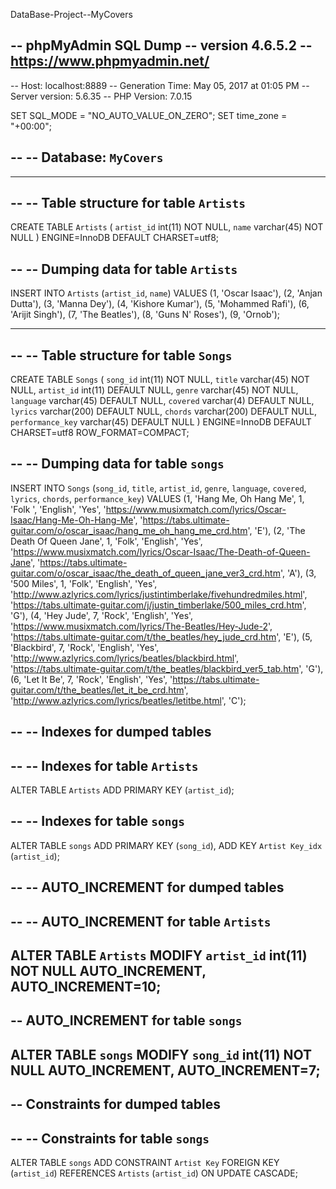 DataBase-Project--MyCovers

-- phpMyAdmin SQL Dump
-- version 4.6.5.2
-- https://www.phpmyadmin.net/
--
-- Host: localhost:8889
-- Generation Time: May 05, 2017 at 01:05 PM
-- Server version: 5.6.35
-- PHP Version: 7.0.15

SET SQL_MODE = "NO_AUTO_VALUE_ON_ZERO";
SET time_zone = "+00:00";

--
-- Database: `MyCovers`
--

-- --------------------------------------------------------

--
-- Table structure for table `Artists`
--

CREATE TABLE `Artists` (
  `artist_id` int(11) NOT NULL,
  `name` varchar(45) NOT NULL
) ENGINE=InnoDB DEFAULT CHARSET=utf8;

--
-- Dumping data for table `Artists`
--

INSERT INTO `Artists` (`artist_id`, `name`) VALUES
(1, 'Oscar Isaac'),
(2, 'Anjan Dutta'),
(3, 'Manna Dey'),
(4, 'Kishore Kumar'),
(5, 'Mohammed Rafi'),
(6, 'Arijit Singh'),
(7, 'The Beatles'),
(8, 'Guns N\' Roses'),
(9, 'Ornob');

-- --------------------------------------------------------

--
-- Table structure for table `Songs`
--

CREATE TABLE `Songs` (
  `song_id` int(11) NOT NULL,
  `title` varchar(45) NOT NULL,
  `artist_id` int(11) DEFAULT NULL,
  `genre` varchar(45) NOT NULL,
  `language` varchar(45) DEFAULT NULL,
  `covered` varchar(4) DEFAULT NULL,
  `lyrics` varchar(200) DEFAULT NULL,
  `chords` varchar(200) DEFAULT NULL,
  `performance_key` varchar(45) DEFAULT NULL
) ENGINE=InnoDB DEFAULT CHARSET=utf8 ROW_FORMAT=COMPACT;

--
-- Dumping data for table `songs`
--

INSERT INTO `Songs` (`song_id`, `title`, `artist_id`, `genre`, `language`, `covered`, `lyrics`, `chords`, `performance_key`) VALUES
(1, 'Hang Me, Oh Hang Me', 1, 'Folk ', 'English', 'Yes', 'https://www.musixmatch.com/lyrics/Oscar-Isaac/Hang-Me-Oh-Hang-Me', 'https://tabs.ultimate-guitar.com/o/oscar_isaac/hang_me_oh_hang_me_crd.htm', 'E'),
(2, 'The Death Of Queen Jane', 1, 'Folk', 'English', 'Yes', 'https://www.musixmatch.com/lyrics/Oscar-Isaac/The-Death-of-Queen-Jane', 'https://tabs.ultimate-guitar.com/o/oscar_isaac/the_death_of_queen_jane_ver3_crd.htm', 'A'),
(3, '500 Miles', 1, 'Folk', 'English', 'Yes', 'http://www.azlyrics.com/lyrics/justintimberlake/fivehundredmiles.html', 'https://tabs.ultimate-guitar.com/j/justin_timberlake/500_miles_crd.htm', 'G'),
(4, 'Hey Jude', 7, 'Rock', 'English', 'Yes', 'https://www.musixmatch.com/lyrics/The-Beatles/Hey-Jude-2', 'https://tabs.ultimate-guitar.com/t/the_beatles/hey_jude_crd.htm', 'E'),
(5, 'Blackbird', 7, 'Rock', 'English', 'Yes', 'http://www.azlyrics.com/lyrics/beatles/blackbird.html', 'https://tabs.ultimate-guitar.com/t/the_beatles/blackbird_ver5_tab.htm', 'G'),
(6, 'Let It Be', 7, 'Rock', 'English', 'Yes', 'https://tabs.ultimate-guitar.com/t/the_beatles/let_it_be_crd.htm', 'http://www.azlyrics.com/lyrics/beatles/letitbe.html', 'C');

--
-- Indexes for dumped tables
--

--
-- Indexes for table `Artists`
--
ALTER TABLE `Artists`
  ADD PRIMARY KEY (`artist_id`);

--
-- Indexes for table `songs`
--
ALTER TABLE `songs`
  ADD PRIMARY KEY (`song_id`),
  ADD KEY `Artist Key_idx` (`artist_id`);

--
-- AUTO_INCREMENT for dumped tables
--

--
-- AUTO_INCREMENT for table `Artists`
--
ALTER TABLE `Artists`
  MODIFY `artist_id` int(11) NOT NULL AUTO_INCREMENT, AUTO_INCREMENT=10;
--
-- AUTO_INCREMENT for table `songs`
--
ALTER TABLE `songs`
  MODIFY `song_id` int(11) NOT NULL AUTO_INCREMENT, AUTO_INCREMENT=7;
--
-- Constraints for dumped tables
--

--
-- Constraints for table `songs`
--
ALTER TABLE `songs`
  ADD CONSTRAINT `Artist Key` FOREIGN KEY (`artist_id`) REFERENCES `Artists` (`artist_id`) ON UPDATE CASCADE;
